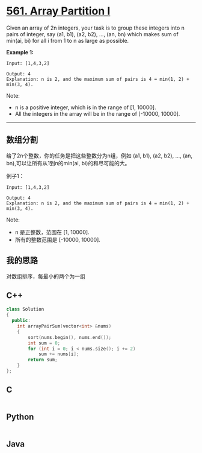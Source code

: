 # [561. Array Partition I](https://leetcode.com/problems/array-partition-i/description/)

Given an array of 2n integers, your task is to group these integers into n pairs of integer, say (a1, b1), (a2, b2), ..., (an, bn) which makes sum of min(ai, bi) for all i from 1 to n as large as possible.

**Example 1:**

```code
Input: [1,4,3,2]

Output: 4
Explanation: n is 2, and the maximum sum of pairs is 4 = min(1, 2) + min(3, 4).
```

Note:

- n is a positive integer, which is in the range of [1, 10000].
- All the integers in the array will be in the range of [-10000, 10000].

---

## 数组分割

给了2n个整数，你的任务是把这些整数分为n组，例如 (a1, b1), (a2, b2), ..., (an, bn),可以让所有从1到n的min(ai, bi)的和尽可能的大。

例子1：

```code
Input: [1,4,3,2]

Output: 4
Explanation: n is 2, and the maximum sum of pairs is 4 = min(1, 2) + min(3, 4).
```

Note:

- n 是正整数，范围在 [1, 10000].
- 所有的整数范围是 [-10000, 10000].

## 我的思路

对数组排序，每最小的两个为一组

## C++

```cpp
class Solution
{
  public:
    int arrayPairSum(vector<int> &nums)
    {
        sort(nums.begin(), nums.end());
        int sum = 0;
        for (int i = 0; i < nums.size(); i += 2)
            sum += nums[i];
        return sum;
    }
};
```

## C

```C

```

## Python

```Python

```

## Java

```Java

```
